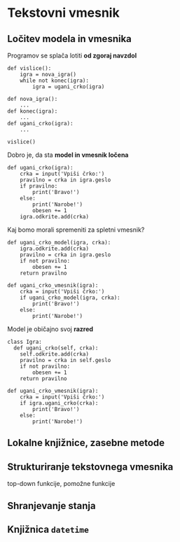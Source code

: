 # Tekstovni vmesnik

## Ločitev modela in vmesnika

Programov se splača lotiti **od zgoraj navzdol**

```
def vislice():
    igra = nova_igra()
    while not konec(igra):
        igra = ugani_crko(igra)

def nova_igra():
    ...
def konec(igra):
    ...
def ugani_crko(igra):
    ...

vislice()
```

Dobro je, da sta **model in vmesnik ločena**

```
def ugani_crko(igra):
    crka = input('Vpiši črko:')
    pravilno = crka in igra.geslo
    if pravilno:
        print('Bravo!')
    else:
        print('Narobe!')
        obesen += 1
    igra.odkrite.add(crka)
```

Kaj bomo morali spremeniti za spletni vmesnik?

```
def ugani_crko_model(igra, crka):
    igra.odkrite.add(crka)
    pravilno = crka in igra.geslo
    if not pravilno:
        obesen += 1
    return pravilno

def ugani_crko_vmesnik(igra):
    crka = input('Vpiši črko:')
    if ugani_crko_model(igra, crka):
        print('Bravo!')
    else:
        print('Narobe!')
```

Model je običajno svoj **razred**

```
class Igra:
  def ugani_crko(self, crka):
    self.odkrite.add(crka)
    pravilno = crka in self.geslo
    if not pravilno:
        obesen += 1
    return pravilno

def ugani_crko_vmesnik(igra):
    crka = input('Vpiši črko:')
    if igra.ugani_crko(crka):
        print('Bravo!')
    else:
        print('Narobe!')
```

## Lokalne knjižnice, zasebne metode

## Strukturiranje tekstovnega vmesnika

top-down funkcije, pomožne funkcije

## Shranjevanje stanja

## Knjižnica `datetime`
